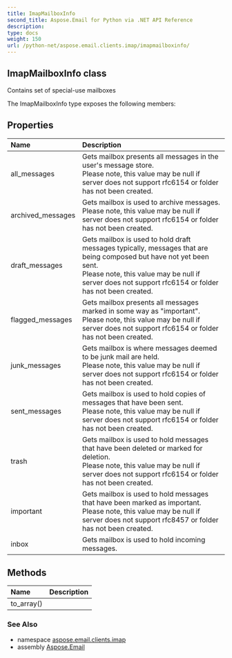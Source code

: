 ```yaml
---
title: ImapMailboxInfo
second_title: Aspose.Email for Python via .NET API Reference
description: 
type: docs
weight: 150
url: /python-net/aspose.email.clients.imap/imapmailboxinfo/
---
```


## ImapMailboxInfo class

Contains set of special-use mailboxes

The ImapMailboxInfo type exposes the following members:
## Properties
| Name | Description |
| :- | :- |
|all_messages|Gets mailbox presents all messages in the user's message store. <br/>            Please note, this value may be null if server does not support rfc6154 or folder has not been created.|
|archived_messages|Gets mailbox is used to archive messages.  <br/>            Please note, this value may be null if server does not support rfc6154 or folder has not been created.|
|draft_messages|Gets mailbox is used to hold draft messages typically, messages that are being composed but have not yet been sent.  <br/>            Please note, this value may be null if server does not support rfc6154 or folder has not been created.|
|flagged_messages|Gets mailbox presents all messages marked in some way as "important".  <br/>            Please note, this value may be null if server does not support rfc6154 or folder has not been created.|
|junk_messages|Gets mailbox is where messages deemed to be junk mail are held. <br/>            Please note, this value may be null if server does not support rfc6154 or folder has not been created.|
|sent_messages|Gets mailbox is used to hold copies of messages that have been sent.  <br/>            Please note, this value may be null if server does not support rfc6154 or folder has not been created.|
|trash|Gets mailbox is used to hold messages that have been deleted or marked for deletion.  <br/>            Please note, this value may be null if server does not support rfc6154 or folder has not been created.|
|important|Gets mailbox is used to hold messages that have been marked as important.<br/>            Please note, this value may be null if server does not support rfc8457 or folder has not been created.|
|inbox|Gets mailbox is used to hold incoming messages.|
## Methods
| Name | Description |
| :- | :- |
|to_array()|  |

### See Also

* namespace [aspose.email.clients.imap](/python-net/aspose.email.clients.imap/)
* assembly [Aspose.Email](/python-net/)

